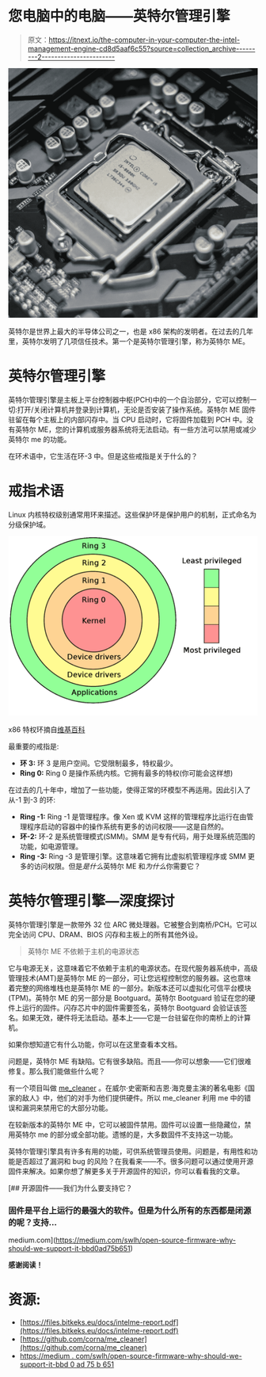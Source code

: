 # 您电脑中的电脑——英特尔管理引擎

> 原文：<https://itnext.io/the-computer-in-your-computer-the-intel-management-engine-cd8d5aaf6c55?source=collection_archive---------2----------------------->

![](img/9697293acd24a66722c98796da1c4f6b.png)

英特尔是世界上最大的半导体公司之一，也是 x86 架构的发明者。在过去的几年里，英特尔发明了几项信任技术。第一个是英特尔管理引擎，称为英特尔 ME。

# 英特尔管理引擎

英特尔管理引擎是主板上平台控制器中枢(PCH)中的一个自治部分，它可以控制一切:打开/关闭计算机并登录到计算机，无论是否安装了操作系统。英特尔 ME 固件驻留在每个主板上的内部闪存中。当 CPU 启动时，它将固件加载到 PCH 中。没有英特尔 ME，您的计算机或服务器系统将无法启动。有一些方法可以禁用或减少英特尔 me 的功能。

在环术语中，它生活在环-3 中。但是这些戒指是关于什么的？

# 戒指术语

Linux 内核特权级别通常用环来描述。这些保护环是保护用户的机制，正式命名为分级保护域。

![](img/40ccad07a6a1f406d37ece209102d760.png)

x86 特权环摘自[维基百科](https://en.wikipedia.org/wiki/Protection_ring)

最重要的戒指是:

*   **环 3:** 环 3 是用户空间。它受限制最多，特权最少。
*   **Ring 0:** Ring 0 是操作系统内核。它拥有最多的特权(你可能会这样想)

在过去的几十年中，增加了一些功能，使得正常的环模型不再适用。因此引入了从-1 到-3 的环:

*   **Ring -1:** Ring -1 是管理程序。像 Xen 或 KVM 这样的管理程序比运行在由管理程序启动的容器中的操作系统有更多的访问权限——这是自然的。
*   **环-2:** 环-2 是系统管理模式(SMM)。SMM 是专有代码，用于处理系统范围的功能，如电源管理。
*   **Ring -3:** Ring -3 是管理引擎。这意味着它拥有比虚拟机管理程序或 SMM 更多的访问权限。但是*是什么*英特尔 ME 和*为什么*你需要它？

# 英特尔管理引擎—深度探讨

英特尔管理引擎是一款带外 32 位 ARC 微处理器。它被整合到南桥/PCH。它可以完全访问 CPU、DRAM、BIOS 闪存和主板上的所有其他外设。

> 英特尔 ME 不依赖于主机的电源状态

它与电源无关，这意味着它不依赖于主机的电源状态。在现代服务器系统中，高级管理技术(AMT)是英特尔 ME 的一部分，可让您远程控制您的服务器。这也意味着完整的网络堆栈也是英特尔 ME 的一部分。新版本还可以虚拟化可信平台模块(TPM)。英特尔 ME 的另一部分是 Bootguard。英特尔 Bootguard 验证在您的硬件上运行的固件。闪存芯片中的固件需要签名，英特尔 Bootguard 会验证该签名。如果无效，硬件将无法启动。基本上——它是一台驻留在你的南桥上的计算机。

如果你想知道它有什么功能，你可以在这里查看本文档。

问题是，英特尔 ME 有缺陷。它有很多缺陷。而且——你可以想象——它们很难修复。那么我们能做些什么呢？

有一个项目叫做 [me_cleaner](https://github.com/corna/me_cleaner) 。在威尔·史密斯和吉恩·海克曼主演的著名电影《国家的敌人》中，他们的对手为他们提供硬件。所以 me_cleaner 利用 me 中的错误和漏洞来禁用它的大部分功能。

在较新版本的英特尔 ME 中，它可以被固件禁用。固件可以设置一些隐藏位，禁用英特尔 me 的部分或全部功能。遗憾的是，大多数固件不支持这一功能。

英特尔管理引擎具有许多有用的功能，可供系统管理员使用。问题是，有用性和功能是否超过了漏洞和 bug 的风险？在我看来——不。很多问题可以通过使用开源固件来解决。如果你想了解更多关于开源固件的知识，你可以看看我的文章。

[](https://medium.com/swlh/open-source-firmware-why-should-we-support-it-bbd0ad75b651) [## 开源固件——我们为什么要支持它？

### 固件是平台上运行的最强大的软件。但是为什么所有的东西都是闭源的呢？支持…

medium.com](https://medium.com/swlh/open-source-firmware-why-should-we-support-it-bbd0ad75b651) 

**感谢阅读！**

# **资源:**

*   [https://files.bitkeks.eu/docs/intelme-report.pdf](https://files.bitkeks.eu/docs/intelme-report.pdf)
*   [https://github.com/corna/me_cleaner](https://github.com/corna/me_cleaner)
*   [https://medium . com/swlh/open-source-firmware-why-should-we-support-it-bbd 0 ad 75 b 651](https://medium.com/swlh/open-source-firmware-why-should-we-support-it-bbd0ad75b651)